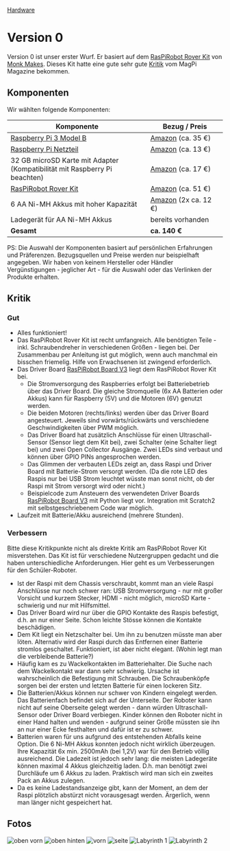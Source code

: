 [Hardware](..)

# Version 0

Version 0 ist unser erster Wurf. Er basiert auf dem [RasPiRobot Rover Kit](https://www.monkmakes.com/pi-rover/) von [Monk Makes](https://www.monkmakes.com/). Dieses Kit hatte eine gute sehr gute [Kritik](https://www.raspberrypi.org/magpi/raspirobot-rover-kit-review/) vom MagPi Magazine bekommen.

## Komponenten

Wir wählten folgende Komponenten:

Komponente | Bezug / Preis
-----------|------------
[Raspberry Pi 3 Model B](https://www.raspberrypi.org/products/raspberry-pi-3-model-b/) | [Amazon](https://www.amazon.de/gp/product/B01CD5VC92/) (ca. 35 €)
[Raspberry Pi Netzteil](https://www.raspberrypi.org/products/raspberry-pi-universal-power-supply/) | [Amazon](https://www.amazon.de/Raspberry-Offizielles-Pi-Netzteil-schwarz/dp/B01DP8O5A4/) (ca. 13 €)
32 GB microSD Karte mit Adapter<br/>(Kompatibilität mit Raspberry Pi beachten) | [Amazon](https://www.amazon.de/gp/product/B073JWXGNT/) (ca. 17 €)
[RasPiRobot Rover Kit](https://www.monkmakes.com/pi-rover/) | [Amazon](https://www.amazon.de/gp/product/B018Y8IMUE/) (ca. 51 €)
6 AA Ni-MH Akkus mit hoher Kapazität | [Amazon](https://www.amazon.de/gp/product/B00JVV8HRW/) (2x ca. 12 €)
Ladegerät für AA Ni-MH Akkus | bereits vorhanden
**Gesamt** | **ca. 140 €**

PS: Die Auswahl der Komponenten basiert auf persönlichen Erfahrungen und Präferenzen. Bezugsquellen und Preise werden nur beispielhaft angegeben. Wir haben von keinem Hersteller oder Händler Vergünstigungen - jeglicher Art - für die Auswahl oder das Verlinken der Produkte erhalten.

## Kritik

### Gut

* Alles funktioniert!
* Das RasPiRobot Rover Kit ist recht umfangreich. Alle benötigten Teile - inkl. Schraubendreher in verschiedenen Größen - liegen bei. Der Zusammenbau per Anleitung ist gut möglich, wenn auch manchmal ein bisschen friemelig. Hilfe von Erwachsenen ist zwingend erforderlich.
* Das Driver Board [RasPiRobot Board V3](https://www.monkmakes.com/rrb3/) liegt dem RasPiRobot Rover Kit bei.
  * Die Stromversorgung des Raspberries erfolgt bei Batteriebetrieb über das Driver Board. Die gleiche Stromquelle (6x AA Batterien oder Akkus) kann für Raspberry (5V) und die Motoren (6V) genutzt werden.
  * Die beiden Motoren (rechts/links) werden über das Driver Board angesteuert. Jeweils sind vorwärts/rückwärts und verschiedene Geschwindigkeiten über PWM möglich.
  * Das Driver Board hat zusätzlich Anschlüsse für einen Ultraschall-Sensor (Sensor liegt dem Kit bei), zwei Schalter (eine Schalter liegt bei) und zwei Open Collector Ausgänge. Zwei LEDs sind verbaut und können über GPIO PINs angesprochen werden.
  * Das Glimmen der verbauten LEDs zeigt an, dass Raspi und Driver Board mit Batterie-Strom versorgt werden. (Da die rote LED des Raspis nur bei USB Strom leuchtet wüsste man sonst nicht, ob der Raspi mit Strom versorgt wird oder nicht.)
  * Beispielcode zum Ansteuern des verwendeten Driver Boards [RasPiRobot Board V3](https://www.monkmakes.com/rrb3/) mit Python liegt vor. Integration mit Scratch2 mit selbstgeschriebenem Code war möglich.
* Laufzeit mit Batterie/Akku ausreichend (mehrere Stunden).

### Verbessern

Bitte diese Kritikpunkte nicht als direkte Kritik am RasPiRobot Rover Kit misverstehen. Das Kit ist für verschiedene Nutzergruppen gedacht und die haben unterschiedliche Anforderungen. Hier geht es um Verbesserungen für den Schüler-Roboter.

* Ist der Raspi mit dem Chassis verschraubt, kommt man an viele Raspi Anschlüsse nur noch schwer ran: USB Stromversorgung - nur mit großer Vorsicht und kurzem Stecker, HDMI - nicht möglich, microSD Karte - schwierig und nur mit Hilfsmittel.
* Das Driver Board wird nur über die GPIO Kontakte des Raspis befestigt, d.h. an nur einer Seite. Schon leichte Stösse können die Kontakte beschädigen. 
* Dem Kit liegt ein Netzschalter bei. Um ihn zu benutzen müsste man aber löten. Alternativ wird der Raspi durch das Entfernen einer Batterie stromlos geschaltet. Funktioniert, ist aber nicht elegant. (Wohin legt man die verbleibende Batterie?)
* Häufig kam es zu Wackelkontakten im Batteriehalter. Die Suche nach dem Wackelkontakt war dann sehr schwierig. Ursache ist wahrscheinlich die Befestigung mit Schrauben. Die Schraubenköpfe sorgen bei der ersten und letzten Batterie für einen lockeren Sitz.
* Die Batterien/Akkus können nur schwer von Kindern eingelegt werden. Das Batterienfach befindet sich auf der Unterseite. Der Roboter kann nicht auf seine Oberseite gelegt werden - dann würden Ultraschall-Sensor oder Driver Board verbiegen. Kinder können den Roboter nicht in einer Hand halten und wenden - aufgrund seiner Größe müssten sie ihn an nur einer Ecke festhalten und dafür ist er zu schwer.
* Batterien waren für uns aufgrund des entstehenden Abfalls keine Option. Die 6 Ni-MH Akkus konnten jedoch nicht wirklich überzeugen. Ihre Kapazität 6x min. 2500mAh (bei 1,2V) war für den Betrieb völlig ausreichend. Die Ladezeit ist jedoch sehr lang: die meisten Ladegeräte können maximal 4 Akkus gleichzeitig laden. D.h. man benötigt zwei Durchläufe um 6 Akkus zu laden. Praktisch wird man sich ein zweites Pack an Akkus zulegen.
* Da es keine Ladestandsanzeige gibt, kann der Moment, an dem der Raspi plötzlich abstürzt nicht vorausgesagt werden. Ärgerlich, wenn man länger nicht gespeichert hat.

## Fotos

![oben vorn](images/v0_top11.jpg)
![oben hinten](images/v0_top7.jpg)
![vorn](images/v0_12.jpg)
![seite](images/v0_9.jpg)
![Labyrinth 1](images/v0_labyrinth1.jpg)
![Labyrinth 2](images/v0_labyrinth2.jpg)
